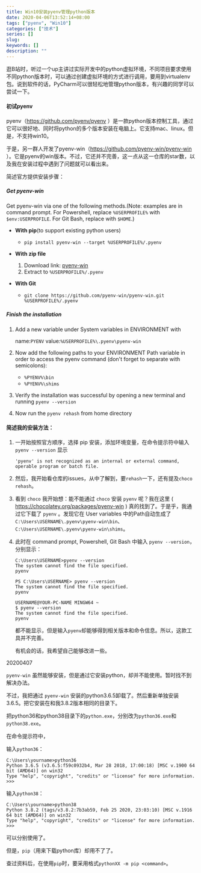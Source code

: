 ```yaml
---
title: Win10安装pyenv管理python版本
date: 2020-04-06T13:52:14+08:00
tags: ["pyenv", "Win10"]
categories: ["技术"]
series: []
slug: 
keywords: []
description: ""
---
```


逛B站时，听过一个up主讲过实际开发中的python虚拟环境，不同项目要求使用不同python版本时，可以通过创建虚拟环境的方式进行调用，要用到virtualenv包。说到软件的话，PyCharm可以很轻松地管理python版本，有兴趣的同学可以尝试一下。

#### 初试pyenv

pyenv（https://github.com/pyenv/pyenv ）是一款python版本控制工具，通过它可以很好地、同时将python的多个版本安装在电脑上。它支持mac、linux。但是，不支持win10。

于是，另一群人开发了pyenv-win（https://github.com/pyenv-win/pyenv-win ）。它是pyenv的win版本。不过，它还并不完善，这一点从这一仓库的star数，以及我在安装过程中遇到了问题就可以看出来。

简述官方提供安装步骤：

##### Get pyenv-win

Get pyenv-win via one of the following methods.(Note: examples are in command prompt. For Powershell, replace `%USERPROFILE%` with `$env:USERPROFILE`. For Git Bash, replace with `$HOME`.)

* **With pip**(to support existing python users)
  * `pip install pyenv-win --target %USERPROFILE%/.pyenv`

* **With zip file**
  1. Download link: [pyenv-win](https://github.com/pyenv-win/pyenv-win/archive/master.zip)
  2. Extract to `%USERPROFILE%/.pyenv`

* **With Git**
  * `git clone https://github.com/pyenv-win/pyenv-win.git %USERPROFILE%/.pyenv`

##### Finish the installation

1. Add a new variable under System variables in ENVIRONMENT with 

   name:`PYENV` value:`%USERPROFILE%\.pyenv\pyenv-win`

2. Now add the following paths to your ENVIRONMENT Path variable in order to access the pyenv command (don't forget to separate with semicolons):
   * `%PYENV%\bin`
   * `%PYENV%\shims`

3. Verify the installation was successful by opening a new terminal and running `pyenv --version`
4. Now run the `pyenv rehash` from home directory



#### 简述我的安装方法：

1. 一开始按照官方顺序，选择 pip 安装，添加环境变量，在命令提示符中输入 `pyenv --version` 显示

   ```
   'pyenv' is not recognized as an internal or external command, operable program or batch file.
   ```

2. 然后，我开始看仓库的issues，从中了解到，要`rehash`一下，还有提及`choco rehash`。

3. 看到 `choco` 我开始想：能不能通过 `choco` 安装 `pyenv` 呢？我在这里 ( https://chocolatey.org/packages/pyenv-win ) 真的找到了。于是乎，我通过它下载了 `pyenv` 。发现它在 User variables 中的Path自动生成了 `C:\Users\USERNAME\.pyenv\pyenv-win\bin`、 `C:\Users\USERNAME\.pyenv\pyenv-win\shims`。

4. 此时在 command prompt, Powershell, Git Bash 中输入 `pyenv --version`，分别显示：

   ```
   C:\Users\USERNAME>pyenv --version
   The system cannot find the file specified.
   pyenv
   ```

   ```
   PS C:\Users\USERNAME> pyenv --version
   The system cannot find the file specified.
   pyenv
   ```

   ```
   USERNAME@YOUR-PC-NAME MINGW64 ~
   $ pyenv --version
   The system cannot find the file specified.
   pyenv
   ```


   都不能显示，但是输入`pyenv`却能够得到相关版本和命令信息。所以，这款工具并不完善。

   有机会的话，我希望自己能够改进一些。

20200407

`pyenv-win` 虽然能够安装，但是通过它安装python，却并不能使用。暂时找不到解决办法。

不过，我把通过 `pyenv-win` 安装的python3.6.5卸载了。然后重新单独安装3.6.5。把它安装在和我3.8.2版本相同的目录下。

把python36和python38目录下的`python.exe`，分别改为`python36.exe`和`python38.exe`。

在命令提示符中，

输入`python36`：

```
C:\Users\yourname>python36
Python 3.6.5 (v3.6.5:f59c0932b4, Mar 28 2018, 17:00:18) [MSC v.1900 64 bit (AMD64)] on win32
Type "help", "copyright", "credits" or "license" for more information.
>>>
```

输入`python38`：

```
C:\Users\yourname>python38
Python 3.8.2 (tags/v3.8.2:7b3ab59, Feb 25 2020, 23:03:10) [MSC v.1916 64 bit (AMD64)] on win32
Type "help", "copyright", "credits" or "license" for more information.
>>>
```

可以分别使用了。

但是，`pip`（用来下载python库）却用不了了。

查过资料后，在使用`pip`时，要采用格式`pythonXX -m pip <command>`。


